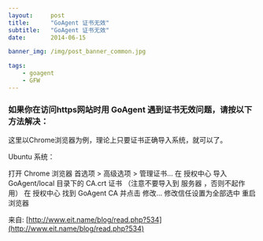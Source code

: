 ```yaml
---
layout:     post
title:      "GoAgent 证书无效"
subtitle:   "GoAgent 证书无效"
date:       2014-06-15

banner_img: /img/post_banner_common.jpg

tags:
    - goagent
    - GFW
---
```


### 如果你在访问https网站时用 GoAgent 遇到证书无效问题，请按以下方法解决：

这里以Chrome浏览器为例，理论上只要证书正确导入系统，就可以了。

Ubuntu 系统：

打开 Chrome 浏览器
首选项 > 高级选项 > 管理证书…
在 授权中心 导入 GoAgent/local 目录下的 CA.crt 证书
（注意不要导入到 服务器 ，否则不起作用）
在 授权中心 找到 GoAgent CA 并点击 修改…
修改信任设置为全部选中
重启浏览器

来自: [http://www.eit.name/blog/read.php?534](http://www.eit.name/blog/read.php?534)
